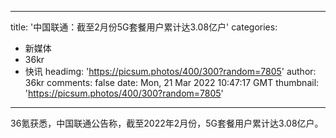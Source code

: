 
---
title: '中国联通：截至2月份5G套餐用户累计达3.08亿户'
categories: 
 - 新媒体
 - 36kr
 - 快讯
headimg: 'https://picsum.photos/400/300?random=7805'
author: 36kr
comments: false
date: Mon, 21 Mar 2022 10:47:17 GMT
thumbnail: 'https://picsum.photos/400/300?random=7805'
---

<div>   
36氪获悉，中国联通公告称，截至2022年2月份，5G套餐用户累计达3.08亿户。  
</div>
            
